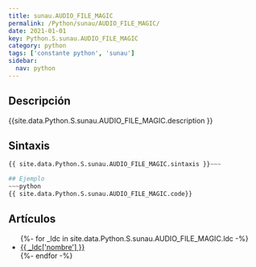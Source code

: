 ```yaml
---
title: sunau.AUDIO_FILE_MAGIC
permalink: /Python/sunau/AUDIO_FILE_MAGIC/
date: 2021-01-01
key: Python.S.sunau.AUDIO_FILE_MAGIC
category: python
tags: ['constante python', 'sunau']
sidebar: 
  nav: python
---
```


## Descripción
{{site.data.Python.S.sunau.AUDIO_FILE_MAGIC.description }}

## Sintaxis
~~~python
{{ site.data.Python.S.sunau.AUDIO_FILE_MAGIC.sintaxis }}~~~

## Ejemplo
~~~python
{{ site.data.Python.S.sunau.AUDIO_FILE_MAGIC.code}}
~~~

## Artículos
<ul>
{%- for _ldc in site.data.Python.S.sunau.AUDIO_FILE_MAGIC.ldc -%}
   <li>
       <a href="{{_ldc['url'] }}">{{ _ldc['nombre'] }}</a>
   </li>
{%- endfor -%}
</ul>
